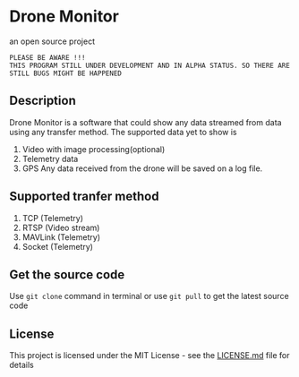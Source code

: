 # Drone Monitor

an open source project

```
PLEASE BE AWARE !!!
THIS PROGRAM STILL UNDER DEVELOPMENT AND IN ALPHA STATUS. SO THERE ARE STILL BUGS MIGHT BE HAPPENED
```
## Description
Drone Monitor is a software that could show any data streamed from data using any transfer method. The supported data yet to show is
1. Video with image processing(optional)
2. Telemetry data
3. GPS
Any data received from the drone will be saved on a log file.

## Supported tranfer method
1. TCP (Telemetry)
2. RTSP (Video stream)
3. MAVLink (Telemetry)
4. Socket (Telemetry)

## Get the source code

Use `git clone` command in terminal or use `git pull` to get the latest source code

## License

This project is licensed under the MIT License - see the [LICENSE.md](LICENSE) file for details


